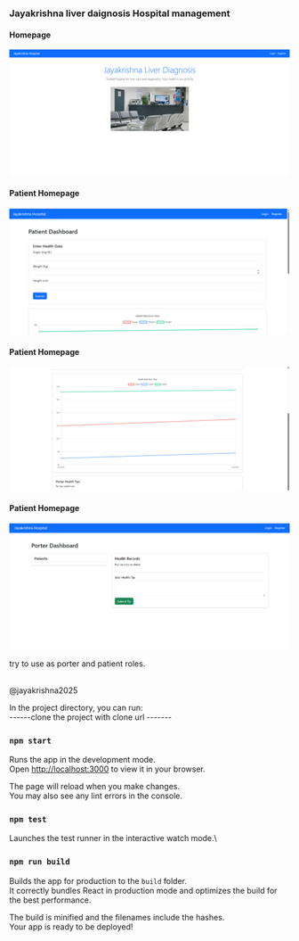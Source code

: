 <h3>Jayakrishna liver daignosis Hospital management</h3>

<h4>Homepage</h4>
<img src="./src/homepage.png">

<h4>Patient Homepage</h4>
<img src="./src/patient1.png">

<h4>Patient Homepage</h4>
<img src="./src/patient2.png">

<h4>Patient Homepage</h4>
<img src="./src/porter.png">

try to use as porter and patient roles.

<br>
@jayakrishna2025

In the project directory, you can run:<br>
------clone the project with clone url -------
### `npm start`

Runs the app in the development mode.\
Open [http://localhost:3000](http://localhost:3000) to view it in your browser.

The page will reload when you make changes.\
You may also see any lint errors in the console.

### `npm test`

Launches the test runner in the interactive watch mode.\

### `npm run build`

Builds the app for production to the `build` folder.\
It correctly bundles React in production mode and optimizes the build for the best performance.

The build is minified and the filenames include the hashes.\
Your app is ready to be deployed!

